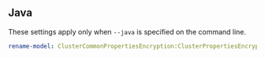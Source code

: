 ## Java

These settings apply only when `--java` is specified on the command line.

```yaml $(java)
rename-model: ClusterCommonPropertiesEncryption:ClusterPropertiesEncryption,DatabaseCommonPropertiesGeoReplication:DatabasePropertiesGeoReplication,ClusterCommonPropertiesEncryptionCustomerManagedKeyEncryptionKeyIdentity:ClusterPropertiesEncryptionCustomerManagedKeyEncryptionKeyIdentity,ClusterCommonPropertiesEncryptionCustomerManagedKeyEncryption:ClusterPropertiesEncryptionCustomerManagedKeyEncryption,ClusterCreateProperties:ClusterProperties
```
